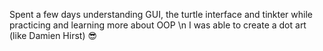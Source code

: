 Spent a few days understanding GUI, the turtle interface and tinkter
while practicing and learning more about OOP
\n I was able to create a dot art (like Damien Hirst) 😎
